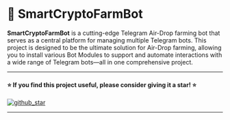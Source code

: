 # 🤖 ⁨SmartCryptoFarmBot⁩

**SmartCryptoFarmBot⁩** is a cutting-edge Telegram Air-Drop farming bot that serves as a central platform for managing multiple Telegram bots. This project is designed to be the ultimate solution for Air-Drop farming, allowing you to install various Bot Modules to support and automate interactions with a wide range of Telegram bots—all in one comprehensive project.

---

#### ⭐ If you find this project useful, please consider giving it a star! ⭐

<a href="https://github.com/limbonux/SmartCryptoFarmBot⁩/stargazers"><img align="center" src="https://raw.githubusercontent.com/limbonux/SmartCryptoFarmBot⁩/refs/heads/main/web/public_html/images/github_star.png" alt="github_star" /></a>

---
